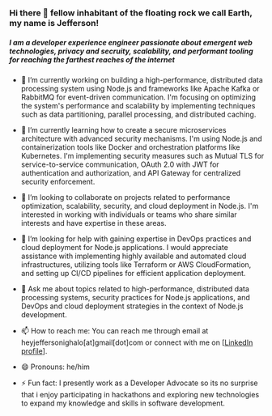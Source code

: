 ### Hi there 👋 fellow inhabitant of the floating rock we call Earth, my name is Jefferson! 

##### I am a developer experience engineer passionate about emergent web technologies, privacy and secruity, scalability, and performant tooling for reaching the farthest reaches of the internet 


- 🔭 I’m currently working on building a high-performance, distributed data processing system using Node.js and frameworks like Apache Kafka or RabbitMQ for event-driven communication. I'm focusing on optimizing the system's performance and scalability by implementing techniques such as data partitioning, parallel processing, and distributed caching.

- 🌱 I’m currently learning how to create a secure microservices architecture with advanced security mechanisms. I'm using Node.js and containerization tools like Docker and orchestration platforms like Kubernetes. I'm implementing security measures such as Mutual TLS for service-to-service communication, OAuth 2.0 with JWT for authentication and authorization, and API Gateway for centralized security enforcement.

- 👯 I’m looking to collaborate on projects related to performance optimization, scalability, security, and cloud deployment in Node.js. I'm interested in working with individuals or teams who share similar interests and have expertise in these areas.

- 🤔 I’m looking for help with gaining expertise in DevOps practices and cloud deployment for Node.js applications. I would appreciate assistance with implementing highly available and automated cloud infrastructures, utilizing tools like Terraform or AWS CloudFormation, and setting up CI/CD pipelines for efficient application deployment.

- 💬 Ask me about topics related to high-performance, distributed data processing systems, security practices for Node.js applications, and DevOps and cloud deployment strategies in the context of Node.js development.

- 📫 How to reach me: You can reach me through email at heyjeffersonighalo[at]gmail[dot]com or connect with me on  [[LinkedIn profile](https://www.linkedin.com/in/jefferson-ighalo-581aa379/)].

- 😄 Pronouns: he/him

- ⚡ Fun fact: I presently work as a Developer Advocate so its no surprise that i enjoy participating in hackathons and exploring new technologies to expand my knowledge and skills in software development.

